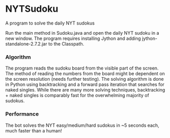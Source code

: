 # NYTSudoku
A program to solve the daily NYT sudokus

Run the main method in Sudoku.java and open the daily NYT sudoku in a new window. The program requires installing Jython and adding jython-standalone-2.7.2.jar to the Classpath.

### Algorithm

The program reads the sudoku board from the visible part of the screen. The method of reading the numbers from the board might be dependent on the screen resolution (needs further testing). The solving algorithm is done in Python using backtracking and a forward pass iteration that searches for naked singles. While there are many more solving techniques, backtracking + naked singles is comparably fast for the overwhelming majority of sudokus.

### Performance

The bot solves the NYT easy/medium/hard sudokus in ~5 seconds each, much faster than a human!
